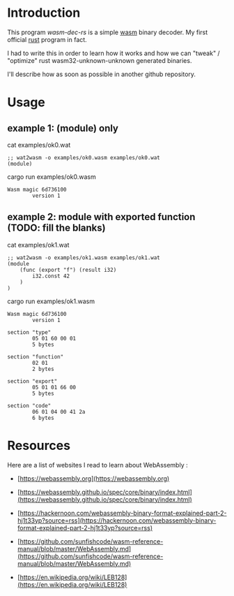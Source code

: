 # Introduction

This program *wasm-dec-rs* is a simple [wasm](https://webassembly.org/) binary decoder. My first official [rust](https://www.rust-lang.org/) program in fact.

I had to write this in order to learn how it works and how we can "tweak" / "optimize" rust wasm32-unknown-unknown generated binaries.

I'll describe how as soon as possible in another github repository.

# Usage

## example 1: (module) only

cat examples/ok0.wat

```wat
;; wat2wasm -o examples/ok0.wasm examples/ok0.wat
(module)
```

cargo run examples/ok0.wasm

```text
Wasm magic 6d736100
        version 1
```

## example 2: module with exported function (TODO: fill the blanks)

cat examples/ok1.wat

```wat
;; wat2wasm -o examples/ok1.wasm examples/ok1.wat
(module
    (func (export "f") (result i32)
        i32.const 42 
    )
)
```

cargo run examples/ok1.wasm

```text
Wasm magic 6d736100
        version 1

section "type"
        05 01 60 00 01
        5 bytes

section "function"
        02 01
        2 bytes

section "export"
        05 01 01 66 00
        5 bytes

section "code"
        06 01 04 00 41 2a
        6 bytes
```

# Resources

Here are a list of websites I read to learn about WebAssembly :

- [https://webassembly.org](https://webassembly.org)
- [https://webassembly.github.io/spec/core/binary/index.html](https://webassembly.github.io/spec/core/binary/index.html)

- [https://hackernoon.com/webassembly-binary-format-explained-part-2-hj1t33yp?source=rss](https://hackernoon.com/webassembly-binary-format-explained-part-2-hj1t33yp?source=rss)

- [https://github.com/sunfishcode/wasm-reference-manual/blob/master/WebAssembly.md](https://github.com/sunfishcode/wasm-reference-manual/blob/master/WebAssembly.md)
- [https://en.wikipedia.org/wiki/LEB128](https://en.wikipedia.org/wiki/LEB128)
